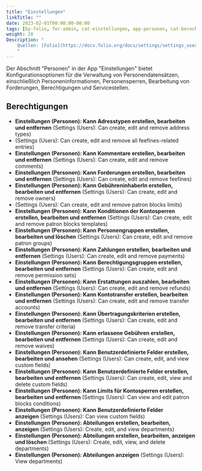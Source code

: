```yaml
---
title: "Einstellungen"
linkTitle: ""
date: 2023-02-01T00:00:00-00:00
tags: [by-folio, for-admin, cat-einstellungen, app-personen, cat-berechtigungen]
weight: 20
Description: "
    Quellen: [Folio](https://docs.folio.org/docs/settings/settings_users/settings_users) & [GBV](https://info.gbv.de/pages/viewpage.action?pageId=841416803)
    "
---
```


Der Abschnitt "Personen" in der App "Einstellungen" bietet Konfigurationsoptionen für die Verwaltung von Personendatensätzen, einschließlich Personeninformationen, Personensperren, Bearbeitung von Forderungen, Berechtigungen und Servicestellen.

## Berechtigungen

-   **Einstellungen (Personen): Kann Adresstypen erstellen, bearbeiten und entfernen** (Settings (Users): Can create, edit and remove address types)
-   (Settings (Users): Can create, edit and remove all feefines-related entries)
-   **Einstellungen (Personen): Kann Kommentare erstellen, bearbeiten und entfernen** (Settings (Users): Can create, edit and remove comments)
-   **Einstellungen (Personen): Kann Forderungen erstellen, bearbeiten und entfernen** (Settings (Users): Can create, edit and remove feefines)
-   **Einstellungen (Personen): Kann GebühreninhaberIn erstellen, bearbeiten und entfernen** (Settings (Users): Can create, edit and remove owners)
-   (Settings (Users): Can create, edit and remove patron blocks limits)
-   **Einstellungen (Personen): Kann Konditionen der Kontosperren erstellen, bearbeiten und entfernen** (Settings (Users): Can create, edit and remove patron blocks templates)
-   **Einstellungen (Personen): Kann Personengruppen erstellen, bearbeiten und löschen** (Settings (Users): Can create, edit and remove patron groups)
-   **Einstellungen (Personen): Kann Zahlungen erstellen, bearbeiten und entfernen** (Settings (Users): Can create, edit and remove payments)
-   **Einstellungen (Personen): Kann Berechtigungsgruppen erstellen, bearbeiten und entfernen** (Settings (Users): Can create, edit and remove permission sets)
-   **Einstellungen (Personen): Kann Erstattungen auszahlen, bearbeiten und entfernen** (Settings (Users): Can create, edit and remove refunds)
-   **Einstellungen (Personen): Kann Kontotransfer erstellen, bearbeiten und entfernen** (Settings (Users): Can create, edit and remove transfer accounts)
-   **Einstellungen (Personen): Kann Übertragungskriterien erstellen, bearbeiten und entfernen** (Settings (Users): Can create, edit and remove transfer criteria)
-   **Einstellungen (Personen): Kann erlassene Gebühren erstellen, bearbeiten und entfernen** (Settings (Users): Can create, edit and remove waives)
-   **Einstellungen (Personen): Kann Benutzerdefinierte Felder erstellen, bearbeiten und ansehen** (Settings (Users): Can create, edit, and view custom fields)
-   **Einstellungen (Personen): Kann Benutzerdefinierte Felder erstellen, bearbeiten und entfernen** (Settings (Users): Can create, edit, view and delete custom fields)
-   **Einstellungen (Personen): Kann Limits für Kontosperren erstellen, bearbeiten und entfernen** (Settings (Users): Can view and edit patron blocks conditions)
-   **Einstellungen (Personen): Kann Benutzerdefinierte Felder anzeigen** (Settings (Users): Can view custom fields)
-   **Einstellungen (Personen): Abteilungen erstellen, bearbeiten, anzeigen** (Settings (Users): Create, edit, and view departments)
-   **Einstellungen (Personen): Abteilungen erstellen, bearbeiten, anzeigen und löschen** (Settings (Users): Create, edit, view, and delete departments)
-   **Einstellungen (Personen): Abteilungen anzeigen** (Settings (Users): View departments)
